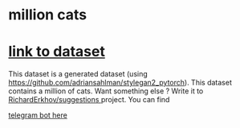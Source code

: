 # million cats
<a href='https://www.kaggle.com/datasets/chelove4draste/1-million-cats'><h1> link to dataset </h1></a>

This dataset is a generated dataset (using https://github.com/adriansahlman/stylegan2_pytorch).
This dataset contains a million of cats.
Want something else ? Write it to <a href='https://github.com/RichardErkhov/suggestions'>RichardErkhov/suggestions </a> project.
You can find <a href='http://t.me/aiforcats_bot'> <p> telegram bot here</p> </a>
